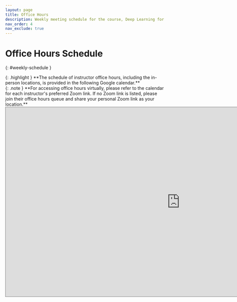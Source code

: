 ```yaml
---
layout: page
title: Office Hours
description: Weekly meeting schedule for the course, Deep Learning for Robot Perception at the University of Michigan.
nav_order: 4
nav_exclude: true
---
```





# Office Hours Schedule
{: #weekly-schedule }

<div markdown="1" style="max-width: 1100px">
{: .highlight }
**The schedule of instructor office hours, including the in-person locations, is provided in the following Google calendar.**
</div>

<div markdown="1" style="max-width: 1100px">
{: .note }
**For accessing office hours virtually, please refer to the calendar for each instructor's preferred Zoom link. If no Zoom link is listed, please join their office hours queue and share your personal Zoom link as your location.**
</div>

<iframe src="https://calendar.google.com/calendar/embed?height=600&wkst=1&ctz=America%2FDetroit&showPrint=0&mode=WEEK&src=Y18zZDZhOGMyMTg0Y2I3ZDA4ZmIwZDg4OGM1OWNiNTU0OGViNzczMTZiOTg3ZTE3YmFlYjFkZDkwOWRhZWQyZTc2QGdyb3VwLmNhbGVuZGFyLmdvb2dsZS5jb20&color=%23C0CA33" style="border:solid 1px #777" width="1100" height="600" frameborder="0" scrolling="no"></iframe>